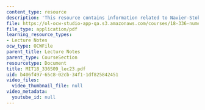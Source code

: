 ```yaml
---
content_type: resource
description: 'This resource contains information related to Navier-Stokes equations. '
file: https://ol-ocw-studio-app-qa.s3.amazonaws.com/courses/18-336-numerical-methods-for-partial-differential-equations-spring-2009/b406f49765c802cb34f11df825842451_MIT18_336S09_lec23.pdf
file_type: application/pdf
learning_resource_types:
- Lecture Notes
ocw_type: OCWFile
parent_title: Lecture Notes
parent_type: CourseSection
resourcetype: Document
title: MIT18_336S09_lec23.pdf
uid: b406f497-65c8-02cb-34f1-1df825842451
video_files:
  video_thumbnail_file: null
video_metadata:
  youtube_id: null
---
```

